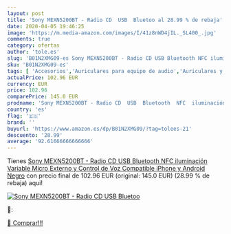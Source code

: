 ```yaml
---
layout: post
title: 'Sony MEXN5200BT - Radio CD  USB  Bluetoo al 28.99 % de rebaja'
date: 2020-04-05 19:46:25
image: 'https://m.media-amazon.com/images/I/41z8nWD4jIL._SL400_.jpg'
comments: true
category: ofertas
author: 'tole.es'
slug: 'B01N2XMG09-es Sony MEXN5200BT - Radio CD USB Bluetooth NFC iluminación...'
sku: 'B01N2XMG09-es'
tags: [ 'Accesorios','Auriculares para equipo de audio','Auriculares y accesorios','Cables USB','Cables y accesorios','Cables y conectores','Electrónica','Informática','iphone', ]
actualPrice: 102.96 EUR
currency: EUR
price: 102.96
comparePrice: 145.0 EUR
prodname: 'Sony MEXN5200BT - Radio CD  USB  Bluetooth  NFC  iluminación Variable  Micro Externo y Control de Voz Compatible iPhone y Android  Negro'
country: 'es'
flag: '🇪🇸'
brand: ''
buyurl: 'https://www.amazon.es/dp/B01N2XMG09/?tag=tolees-21'
descuento: '28.99'
average: '92.61666666666666'
---
```


Tienes [Sony MEXN5200BT - Radio CD  USB  Bluetooth  NFC  iluminación Variable  Micro Externo y Control de Voz Compatible iPhone y Android  Negro](https://www.amazon.es/dp/B01N2XMG09/?tag=tolees-21) con precio final de  102.96 EUR (original: 145.0 EUR) (28.99 %  de rebaja) aqui!

[![Sony MEXN5200BT - Radio CD  USB  Bluetoo](https://m.media-amazon.com/images/I/41z8nWD4jIL._SL400_.jpg)](https://www.amazon.es/dp/B01N2XMG09/?tag=tolees-21)

🔎:


[🛒 Comprar!!!](https://www.amazon.es/dp/B01N2XMG09/?tag=tolees-21)
